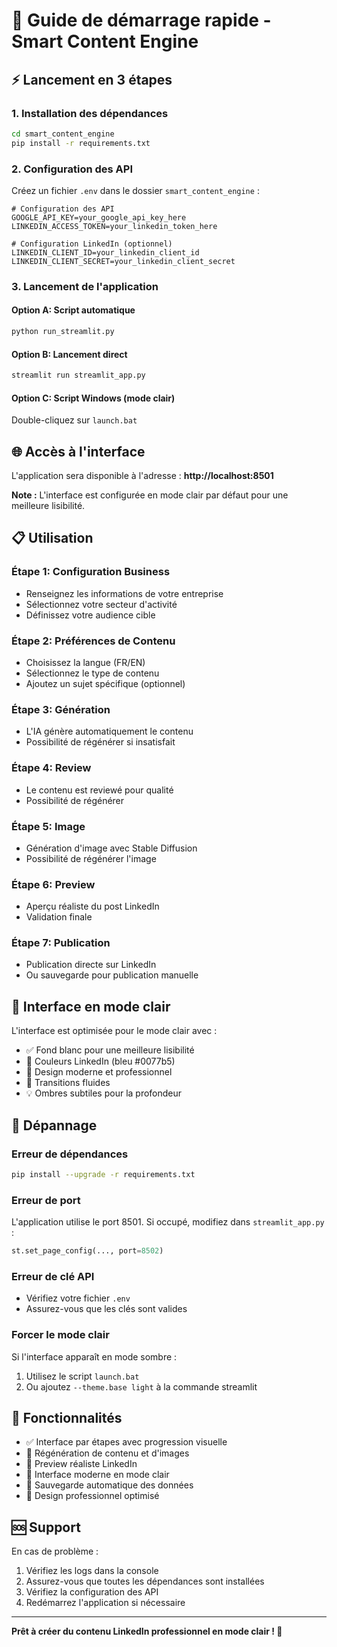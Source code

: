 # 🚀 Guide de démarrage rapide - Smart Content Engine

## ⚡ Lancement en 3 étapes

### 1. Installation des dépendances

```bash
cd smart_content_engine
pip install -r requirements.txt
```

### 2. Configuration des API

Créez un fichier `.env` dans le dossier `smart_content_engine` :

```env
# Configuration des API
GOOGLE_API_KEY=your_google_api_key_here
LINKEDIN_ACCESS_TOKEN=your_linkedin_token_here

# Configuration LinkedIn (optionnel)
LINKEDIN_CLIENT_ID=your_linkedin_client_id
LINKEDIN_CLIENT_SECRET=your_linkedin_client_secret
```

### 3. Lancement de l'application

#### Option A: Script automatique

```bash
python run_streamlit.py
```

#### Option B: Lancement direct

```bash
streamlit run streamlit_app.py
```

#### Option C: Script Windows (mode clair)

Double-cliquez sur `launch.bat`

## 🌐 Accès à l'interface

L'application sera disponible à l'adresse : **http://localhost:8501**

**Note :** L'interface est configurée en mode clair par défaut pour une meilleure lisibilité.

## 📋 Utilisation

### Étape 1: Configuration Business

- Renseignez les informations de votre entreprise
- Sélectionnez votre secteur d'activité
- Définissez votre audience cible

### Étape 2: Préférences de Contenu

- Choisissez la langue (FR/EN)
- Sélectionnez le type de contenu
- Ajoutez un sujet spécifique (optionnel)

### Étape 3: Génération

- L'IA génère automatiquement le contenu
- Possibilité de régénérer si insatisfait

### Étape 4: Review

- Le contenu est reviewé pour qualité
- Possibilité de régénérer

### Étape 5: Image

- Génération d'image avec Stable Diffusion
- Possibilité de régénérer l'image

### Étape 6: Preview

- Aperçu réaliste du post LinkedIn
- Validation finale

### Étape 7: Publication

- Publication directe sur LinkedIn
- Ou sauvegarde pour publication manuelle

## 🎨 Interface en mode clair

L'interface est optimisée pour le mode clair avec :

- ✅ Fond blanc pour une meilleure lisibilité
- 🎯 Couleurs LinkedIn (bleu #0077b5)
- 📱 Design moderne et professionnel
- 🔄 Transitions fluides
- 💡 Ombres subtiles pour la profondeur

## 🔧 Dépannage

### Erreur de dépendances

```bash
pip install --upgrade -r requirements.txt
```

### Erreur de port

L'application utilise le port 8501. Si occupé, modifiez dans `streamlit_app.py` :

```python
st.set_page_config(..., port=8502)
```

### Erreur de clé API

- Vérifiez votre fichier `.env`
- Assurez-vous que les clés sont valides

### Forcer le mode clair

Si l'interface apparaît en mode sombre :

1. Utilisez le script `launch.bat`
2. Ou ajoutez `--theme.base light` à la commande streamlit

## 📱 Fonctionnalités

- ✅ Interface par étapes avec progression visuelle
- 🔄 Régénération de contenu et d'images
- 📱 Preview réaliste LinkedIn
- 🎨 Interface moderne en mode clair
- 💾 Sauvegarde automatique des données
- 🌟 Design professionnel optimisé

## 🆘 Support

En cas de problème :

1. Vérifiez les logs dans la console
2. Assurez-vous que toutes les dépendances sont installées
3. Vérifiez la configuration des API
4. Redémarrez l'application si nécessaire

---

**Prêt à créer du contenu LinkedIn professionnel en mode clair ! 🚀**
